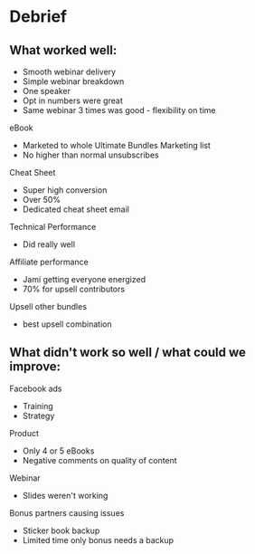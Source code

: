<!-- TITLE: Prod 2019 -->
<!-- SUBTITLE: A quick summary of Prod 2019 -->

# Debrief
## What worked well:
* Smooth webinar delivery
* Simple webinar breakdown 
* One speaker
* Opt in numbers were great
* Same webinar 3 times was good - flexibility on time

eBook
* Marketed to whole Ultimate Bundles Marketing list
* No higher than normal unsubscribes

Cheat Sheet
* Super high conversion
* Over 50%
* Dedicated cheat sheet email

Technical Performance 
* Did really well

Affiliate performance
* Jami getting everyone energized
* 70% for upsell contributors

Upsell other bundles
* best upsell combination

## What didn't work so well / what could we improve:

Facebook ads
* Training 
* Strategy

Product
* Only 4 or 5 eBooks
* Negative comments on quality of content

Webinar
* Slides weren't working

Bonus partners causing issues
* Sticker book backup
* Limited time only bonus needs a backup





